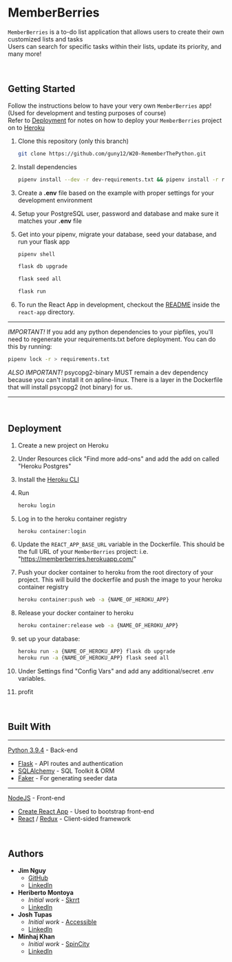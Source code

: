 # MemberBerries

`MemberBerries` is a to-do list application that allows users to create their own customized lists and tasks
<br/>
Users can search for specific tasks within their lists, update its priority, and many more!

<br/>

## Getting Started

Follow the instructions below to have your very own `MemberBerries` app! (Used for development and testing purposes of course)
<br/>
Refer to [Deployment](#Deployment) for notes on how to deploy your `MemberBerries` project on to [Heroku](https://www.heroku.com)

1. Clone this repository (only this branch)

   ```bash
   git clone https://github.com/guny12/W20-RememberThePython.git
   ```

2. Install dependencies

      ```bash
      pipenv install --dev -r dev-requirements.txt && pipenv install -r requirements.txt
      ```

3. Create a **.env** file based on the example with proper settings for your
   development environment

4. Setup your PostgreSQL user, password and database and make sure it matches your **.env** file

5. Get into your pipenv, migrate your database, seed your database, and run your flask app

   ```bash
   pipenv shell
   ```

   ```bash
   flask db upgrade
   ```

   ```bash
   flask seed all
   ```

   ```bash
   flask run
   ```

6. To run the React App in development, checkout the [README](./react-app/README.md) inside the `react-app` directory.

***
*IMPORTANT!*
   If you add any python dependencies to your pipfiles, you'll need to regenerate your requirements.txt before deployment.
   You can do this by running:

   ```bash
   pipenv lock -r > requirements.txt
   ```

*ALSO IMPORTANT!*
   psycopg2-binary MUST remain a dev dependency because you can't install it on apline-linux.
   There is a layer in the Dockerfile that will install psycopg2 (not binary) for us.
***

<!-- End with an example of getting some data out of the system or using it for a little demo -->

<br/>

## Deployment

1. Create a new project on Heroku

2. Under Resources click "Find more add-ons" and add the add on called "Heroku Postgres"

3. Install the [Heroku CLI](https://devcenter.heroku.com/articles/heroku-command-line)

4. Run

   ```bash
   heroku login
   ```

5. Log in to the heroku container registry

   ```bash
   heroku container:login
   ```

6. Update the `REACT_APP_BASE_URL` variable in the Dockerfile.
   This should be the full URL of your `MemberBerries` project: i.e. "https://memberberries.herokuapp.com/"

7. Push your docker container to heroku from the root directory of your project.
   This will build the dockerfile and push the image to your heroku container registry

   ```bash
   heroku container:push web -a {NAME_OF_HEROKU_APP}
   ```

8. Release your docker container to heroku

   ```bash
   heroku container:release web -a {NAME_OF_HEROKU_APP}
   ```

9. set up your database:

   ```bash
   heroku run -a {NAME_OF_HEROKU_APP} flask db upgrade
   heroku run -a {NAME_OF_HEROKU_APP} flask seed all
   ```

10. Under Settings find "Config Vars" and add any additional/secret .env variables.

11. profit

<br/>

## Built With
***
[Python 3.9.4](https://www.python.org/) - Back-end
* [Flask](https://flask.palletsprojects.com/en/2.0.x/) - API routes and authentication
* [SQLAlchemy](https://www.sqlalchemy.org/) - SQL Toolkit & ORM
* [Faker](https://faker.readthedocs.io/en/master/) - For generating seeder data
***
[NodeJS](https://nodejs.org/en/) - Front-end
* [Create React App](https://github.com/facebook/create-react-app) - Used to bootstrap front-end
* [React](https://reactjs.org/) / [Redux](https://redux.js.org/) - Client-sided framework

<br/>

## Authors

* **Jim Nguy**
   * [GitHub](https://github.com/guny12)
   * [LinkedIn](https://www.linkedin.com/in/jim-nguy-b36b16ba/)
* **Heriberto Montoya**
   * *Initial work* - [Skrrt](https://github.com/montoya1256/skrrt.git)
   * [LinkedIn](https://www.linkedin.com/in/heriberto-montoya-8578731b6/)
* **Josh Tupas**
   * *Initial work* - [Accessible](https://github.com/grau-maus/accessible.git)
   * [LinkedIn](https://www.linkedin.com/in/josh-tupas/)
* **Minhaj Khan**
   * *Initial work* - [SpinCity](https://github.com/whitelotus718/SpinCity.git)
   * [LinkedIn](https://www.linkedin.com/in/minhaj-a-khan/)
